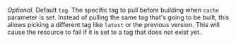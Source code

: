 *Optional.* Default `tag`. The specific tag to pull before
building when `cache` parameter is set. Instead of pulling the same tag
that's going to be built, this allows picking a different tag like
`latest` or the previous version. This will cause the resource to fail
if it is set to a tag that does not exist yet.
